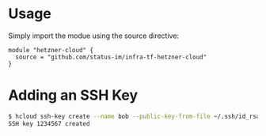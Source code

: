 # Usage

Simply import the modue using the source directive:

```hcl
module "hetzner-cloud" {
  source = "github.com/status-im/infra-tf-hetzner-cloud"
}
```

# Adding an SSH Key

```bash
$ hcloud ssh-key create --name bob --public-key-from-file ~/.ssh/id_rsa.pub
SSH key 1234567 created
```
